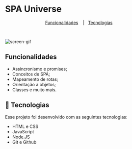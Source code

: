 # SPA Universe

<p align="center">
  <a href="#-funcionalidades">Funcionalidades</a>&nbsp;&nbsp;&nbsp;&nbsp;|&nbsp;&nbsp;
  <a href="#-tecnologias">Tecnologias</a>&nbsp;&nbsp;&nbsp;&nbsp;&nbsp;&nbsp;
</p>

<br>

![screen-gif](./assets/spa.gif)

## Funcionalidades

- Assíncronismo e promises;
- Conceitos de SPA;
- Mapeamento de rotas;
- Orientação a objetos;
- Classes e muito mais.

## 🚀 Tecnologias

Esse projeto foi desenvolvido com as seguintes tecnologias:

- HTML e CSS
- JavaScript
- Node.JS
- Git e Github
